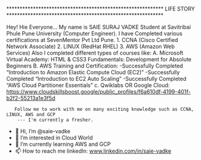 *********************************************************** LIFE STORY ***********************************************************

Hey! Hie Everyone...
        My name is SAIE SURAJ VADKE Student at Savitribai Phule Pune University (Computer Engineer). I have Completed various certifications at SevenMentor Pvt Ltd Pune.
                    1. CCNA (Cisco Certified Network Associate)
                    2. LINUX (RedHat RHEL)
                    3. AWS (Amazon Web Services)
        Also I completed different types of courses like:
                    A. Microsoft Virtual Academy:
                        HTML & CSS3 Fundamentals: Development for Absolute Beginners
                    B. AWS Training and Certification:
                       -Successfully Completed “Introduction to Amazon Elastic Compute Cloud (EC2)”
                       -Successfully Completed “Introduction to EC2 Auto Scaling”
                       -Successfully Completed “AWS Cloud Partitioner Essentials”
                    c. Qwiklabs OR Google Cloud:
                       https://www.cloudskillsboost.google/public_profiles/f6a610df-4199-401f-b2f2-55213a1e3f5d
                       
       Follow me to work with me on many exciting knowledge such as CCNA, LINUX, AWS and GCP
        --- I'm currently a fresher.
        
- 👋 Hi, I’m @saie-vadke
- 👀 I’m interested in Cloud World
- 🌱 I’m currently learning AWS and GCP
- 📫 How to reach me linkedIn: www.linkedin.com/in/saie-vadke
